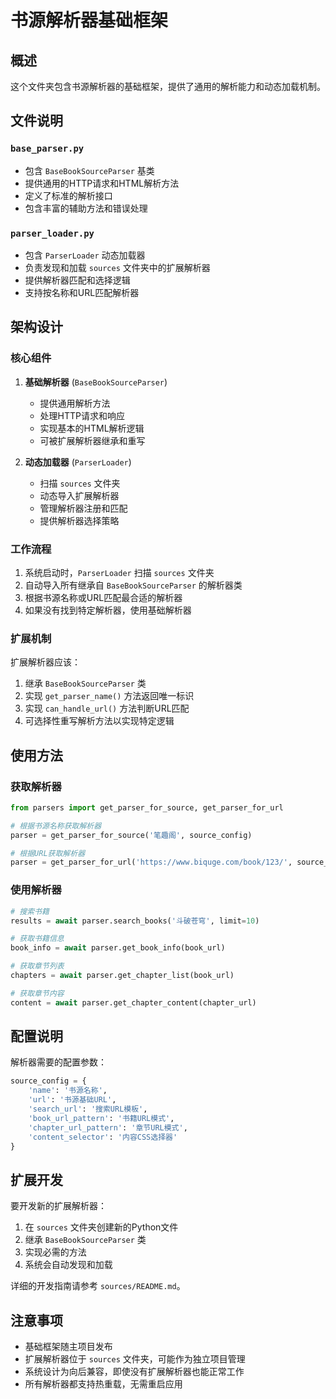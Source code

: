 # 书源解析器基础框架

## 概述

这个文件夹包含书源解析器的基础框架，提供了通用的解析能力和动态加载机制。

## 文件说明

### `base_parser.py`
- 包含 `BaseBookSourceParser` 基类
- 提供通用的HTTP请求和HTML解析方法
- 定义了标准的解析接口
- 包含丰富的辅助方法和错误处理

### `parser_loader.py`
- 包含 `ParserLoader` 动态加载器
- 负责发现和加载 `sources` 文件夹中的扩展解析器
- 提供解析器匹配和选择逻辑
- 支持按名称和URL匹配解析器

## 架构设计

### 核心组件

1. **基础解析器** (`BaseBookSourceParser`)
   - 提供通用解析方法
   - 处理HTTP请求和响应
   - 实现基本的HTML解析逻辑
   - 可被扩展解析器继承和重写

2. **动态加载器** (`ParserLoader`)
   - 扫描 `sources` 文件夹
   - 动态导入扩展解析器
   - 管理解析器注册和匹配
   - 提供解析器选择策略

### 工作流程

1. 系统启动时，`ParserLoader` 扫描 `sources` 文件夹
2. 自动导入所有继承自 `BaseBookSourceParser` 的解析器类
3. 根据书源名称或URL匹配最合适的解析器
4. 如果没有找到特定解析器，使用基础解析器

### 扩展机制

扩展解析器应该：
1. 继承 `BaseBookSourceParser` 类
2. 实现 `get_parser_name()` 方法返回唯一标识
3. 实现 `can_handle_url()` 方法判断URL匹配
4. 可选择性重写解析方法以实现特定逻辑

## 使用方法

### 获取解析器

```python
from parsers import get_parser_for_source, get_parser_for_url

# 根据书源名称获取解析器
parser = get_parser_for_source('笔趣阁', source_config)

# 根据URL获取解析器
parser = get_parser_for_url('https://www.biquge.com/book/123/', source_config)
```

### 使用解析器

```python
# 搜索书籍
results = await parser.search_books('斗破苍穹', limit=10)

# 获取书籍信息
book_info = await parser.get_book_info(book_url)

# 获取章节列表
chapters = await parser.get_chapter_list(book_url)

# 获取章节内容
content = await parser.get_chapter_content(chapter_url)
```

## 配置说明

解析器需要的配置参数：

```python
source_config = {
    'name': '书源名称',
    'url': '书源基础URL',
    'search_url': '搜索URL模板',
    'book_url_pattern': '书籍URL模式',
    'chapter_url_pattern': '章节URL模式',
    'content_selector': '内容CSS选择器'
}
```

## 扩展开发

要开发新的扩展解析器：

1. 在 `sources` 文件夹创建新的Python文件
2. 继承 `BaseBookSourceParser` 类
3. 实现必需的方法
4. 系统会自动发现和加载

详细的开发指南请参考 `sources/README.md`。

## 注意事项

- 基础框架随主项目发布
- 扩展解析器位于 `sources` 文件夹，可能作为独立项目管理
- 系统设计为向后兼容，即使没有扩展解析器也能正常工作
- 所有解析器都支持热重载，无需重启应用
